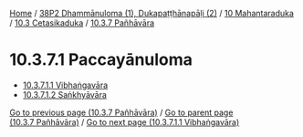 
[Home](/) / [38P2 Dhammānuloma (1), Dukapaṭṭhānapāḷi (2)](../../...md) / [10 Mahantaraduka](../...md) / [10.3 Cetasikaduka](...md) / [10.3.7 Pañhāvāra](../38P2/10/10.3/10.3.7.md)

# 10.3.7.1 Paccayānuloma

* [10.3.7.1.1 Vibhaṅgavāra](10.3.7.1/10.3.7.1.1.md)
* [10.3.7.1.2 Saṅkhyāvāra](10.3.7.1/10.3.7.1.2.md)

[Go to previous page (10.3.7 Pañhāvāra)](../38P2/10/10.3/10.3.7.md) / [Go to parent page (10.3.7 Pañhāvāra)](../38P2/10/10.3/10.3.7.md) / [Go to next page (10.3.7.1.1 Vibhaṅgavāra)](10.3.7.1/10.3.7.1.1.md)


